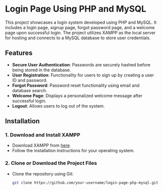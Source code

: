 # Login Page Using PHP and MySQL

This project showcases a login system developed using PHP and MySQL. It includes a login page, signup page, forgot password page, and a welcome page upon successful login. The project utilizes XAMPP as the local server for hosting and connects to a MySQL database to store user credentials.

## Features

- **Secure User Authentication**: Passwords are securely hashed before being stored in the database.
- **User Registration**: Functionality for users to sign up by creating a user ID and password.
- **Forgot Password**: Password reset functionality using email and database search.
- **Welcome Page**: Displays a personalized welcome message after successful login.
- **Logout**: Allows users to log out of the system.

## Installation

### 1. Download and Install XAMPP

- Download XAMPP from [here](https://www.apachefriends.org/).
- Follow the installation instructions for your operating system.

### 2. Clone or Download the Project Files

- Clone the repository using Git:
  ```bash
  git clone https://github.com/your-username/login-page-php-mysql.git
